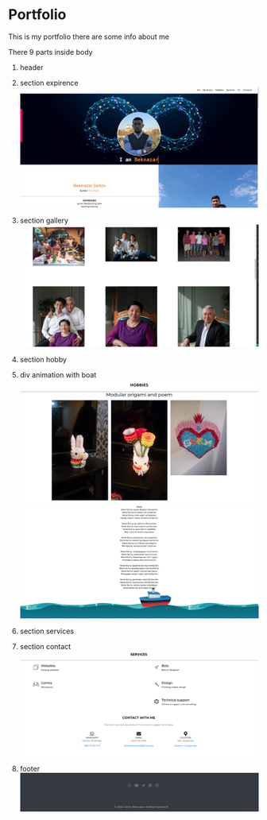 # Portfolio
This is my portfolio there are some info about me

There 9 parts inside body
1. header

1. section expirence
![add advanced](./img/screenshot1.png)
1. section gallery
![add advanced](./img/screenshot2.png)
1. section hobby
1. div animation with boat
![add advanced](./img/screenshot3.png)
![add advanced](./img/screenshot4.png)

1. section services
1. section contact
![add advanced](./img/screenshot5.png)
1. footer
![add advanced](./img/screenshot6.png)
# 


